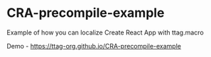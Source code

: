 # CRA-precompile-example
Example of how you can localize Create React App with ttag.macro

Demo - https://ttag-org.github.io/CRA-precompile-example

